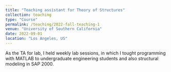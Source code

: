 ```yaml
---
title: "Teaching assistant for Theory of Structures"
collection: teaching
type: "Course"
permalink: /teaching/2022-fall-teaching-1
venue: "University of Southern California"
date: 2022-09-01
location: "Los Angeles, US"
---
```


As the TA for lab, I held weekly lab sessions, in which I tought programming with MATLAB to undergraduate engineering students and also structural modeling in SAP 2000.

